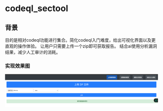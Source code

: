 # codeql_sectool
## 背景
目的是相对codeql功能进行集合。简化codeql入门难度，给出可视化界面以及更直观的操作体验。
让用户只需要上传一个zip即可获取报告。
结合ai使用分析漏洞结果，减少人工审计的消耗。

### 实现效果图
![img.png](img/img.png)